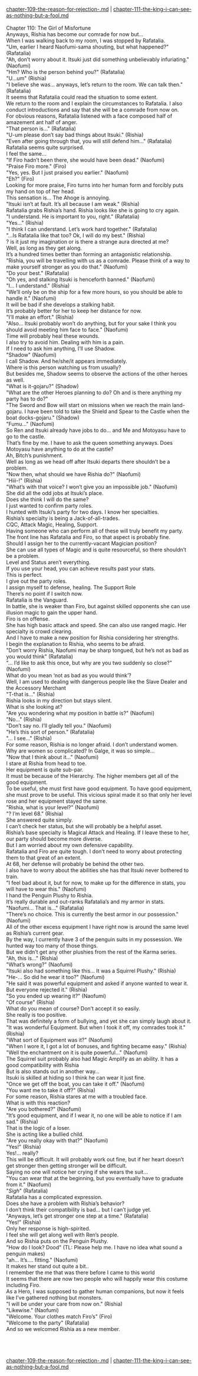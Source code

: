 [chapter-109-the-reason-for-rejection-.md](./chapter-109-the-reason-for-rejection-.md) | [chapter-111-the-king-i-can-see-as-nothing-but-a-fool.md](./chapter-111-the-king-i-can-see-as-nothing-but-a-fool.md) <br/>
<br/>
Chapter 110: The Girl of Misfortune<br/>
Anyways, Rishia has become our comrade for now but…<br/>
When I was walking back to my room, I was stopped by Rafatalia.<br/>
"Um, earlier I heard Naofumi-sama shouting, but what happened?" (Rafatalia)<br/>
"Ah, don’t worry about it. Itsuki just did something unbelievably infuriating." (Naofumi)<br/>
"Hm? Who is the person behind you?" (Rafatalia)<br/>
"U…um" (Rishia)<br/>
"I believe she was… anyways, let’s return to the room. We can talk then." (Rafatalia)<br/>
It seems that Rafatalia could read the situation to some extent.<br/>
We return to the room and I explain the circumstances to Rafatalia. I also conduct introductions and say that she will be a comrade from now on.<br/>
For obvious reasons, Rafatalia listened with a face composed half of amazement ant half of anger.<br/>
"That person is…" (Rafatalia)<br/>
"U-um please don’t say bad things about Itsuki." (Rishia)<br/>
"Even after going through that, you will still defend him…" (Rafatalia)<br/>
Rafatalia seems quite surprised.<br/>
I feel the same…<br/>
"If Firo hadn’t been there, she would have been dead." (Naofumi)<br/>
"Praise Firo more." (Firo)<br/>
"Yes, yes. But I just praised you earlier." (Naofumi)<br/>
"Eh?" (Firo)<br/>
Looking for more praise, Firo turns into her human form and forcibly puts my hand on top of her head.<br/>
This sensation is… The Ahoge is annoying.<br/>
"Itsuki isn’t at fault. It’s all because I am weak." (Rishia)<br/>
Rafatalia grabs Rishia’s hand. Rishia looks like she is going to cry again.<br/>
"I understand. He is important to you, right." (Rafatalia)<br/>
"Yes…" (Rishia)<br/>
"I think I can understand. Let’s work hard together." (Rafatalia)<br/>
"…Is Rafatalia like that too? Ok, I will do my best." (Rishia)<br/>
? is it just my imagination or is there a strange aura directed at me?<br/>
Well, as long as they get along.<br/>
It’s a hundred times better than forming an antagonistic relationship.<br/>
"Rishia, you will be travelling with us as a comrade. Please think of a way to make yourself stronger as you do that." (Naofumi)<br/>
"Do your best." (Rafatalia)<br/>
"Oh yes, and stalking Itsuki is henceforth banned." (Naofumi)<br/>
"I… I understand." (Rishia)<br/>
"We’ll only be on the ship for a few more hours, so you should be able to handle it." (Naofumi)<br/>
It will be bad if she develops a stalking habit.<br/>
It’s probably better for her to keep her distance for now.<br/>
"I’ll make an effort." (Rishia)<br/>
"Also… Itsuki probably won’t do anything, but for your sake I think you should avoid meeting him face to face." (Naofumi)<br/>
Time will probably heal these wounds.<br/>
I also try to avoid him. Dealing with him is a pain.<br/>
If I need to ask him anything, I’ll use Shadow.<br/>
"Shadow" (Naofumi)<br/>
I call Shadow. And he/she/it appears immediately.<br/>
Where is this person watching us from usually?<br/>
But besides me, Shadow seems to observe the actions of the other heroes as well.<br/>
"What is it-gojaru?" (Shadow)<br/>
"What are the other Heroes planning to do? Oh and is there anything my party has to do?"<br/>
"The Sword and Bow will start on missions when we reach the main land-gojaru. I have been told to take the Shield and Spear to the Castle when the boat docks-gojaru." (Shadow)<br/>
"Fumu…" (Naofumi)<br/>
So Ren and Itsuki already have jobs to do… and Me and Motoyasu have to go to the castle.<br/>
That’s fine by me. I have to ask the queen something anyways. Does Motoyasu have anything to do at the castle?<br/>
Ah, Bitch’s punishment.<br/>
Well as long as we head off after Itsuki departs there shouldn’t be a problem.<br/>
"Now then, what should we have Rishia do?" (Naofumi)<br/>
"Hiii-!" (Rishia)<br/>
"What’s with that voice? I won’t give you an impossible job." (Naofumi)<br/>
She did all the odd jobs at Itsuki’s place.<br/>
Does she think I will do the same?<br/>
I just wanted to confirm party roles.<br/>
I hunted with Itsuki’s party for two days. I know her specialties.<br/>
Rishia’s specialty is being a Jack-of-all-trades.<br/>
CQC, Attack Magic, Healing, Support.<br/>
Having someone who can perform all of these will truly benefit my party.<br/>
The front line has Rafatalia and Firo, so that aspect is probably fine.<br/>
Should I assign her to the currently-vacant Magician position?<br/>
She can use all types of Magic and is quite resourceful, so there shouldn’t be a problem.<br/>
Level and Status aren’t everything.<br/>
If you use your head, you can achieve results past your stats.<br/>
This is perfect.<br/>
I give out the party roles.<br/>
I assign myself to defense, healing. The Support Role<br/>
There’s no point if I switch now.<br/>
Rafatalia is the Vanguard.<br/>
In battle, she is weaker than Firo, but against skilled opponents she can use illusion magic to gain the upper hand.<br/>
Firo is on offense.<br/>
She has high basic attack and speed. She can also use ranged magic. Her specialty is crowd clearing.<br/>
And I have to make a new position for Rishia considering her strengths.<br/>
I begin the explanation to Rishia, who seems to be afraid.<br/>
"Don’t worry Rishia, Naofumi may be sharp tongued, but he’s not as bad as you would think" (Rafatalia)<br/>
"… I’d like to ask this once, but why are you two suddenly so close?" (Naofumi)<br/>
What do you mean ‘not as bad as you would think’?<br/>
Well, I am used to dealing with dangerous people like the Slave Dealer and the Accessory Merchant<br/>
"T-that is…" (Rishia)<br/>
Rishia looks in my direction but stays silent.<br/>
What is she looking at?<br/>
"Are you wondering what my position in battle is?" (Naofumi)<br/>
"No…" (Rishia)<br/>
"Don’t say no. I’ll gladly tell you." (Naofumi)<br/>
"He’s this sort of person." (Rafatalia)<br/>
"… I see…" (Rishia)<br/>
For some reason, Rishia is no longer afraid. I don’t understand women.<br/>
Why are women so complicated? In Galge, it was so simple…<br/>
"Now that I think about it…" (Naofumi)<br/>
I stare at Rishia from head to toe.<br/>
Her equipment is quite sub-par.<br/>
It must be because of the Hierarchy. The higher members get all of the good equipment.<br/>
To be useful, she must first have good equipment. To have good equipment, she must prove to be useful. This vicious spiral made it so that only her level rose and her equipment stayed the same.<br/>
"Rishia, what is your level?" (Naofumi)<br/>
"? I’m level 68." (Rishia)<br/>
She answered quite simply.<br/>
I can’t check her status, but she will probably be a helpful asset.<br/>
Rishia’s base specialty is Magical Attack and Healing. If I leave these to her, our party should become more diverse.<br/>
But I am worried about my own defensive capability.<br/>
Rafatalia and Firo are quite tough. I don’t need to worry about protecting them to that great of an extent.<br/>
At 68, her defense will probably be behind the other two.<br/>
I also have to worry about the abilities she has that Itsuki never bothered to train.<br/>
"I feel bad about it, but for now, to make up for the difference in stats, you will have to wear this." (Naofumi)<br/>
I hand the Penguin Plushy to Rishia.<br/>
It’s really durable and out-ranks Rafatalia’s and my armor in stats.<br/>
"Naofumi… That is…" (Rafatalia)<br/>
"There’s no choice. This is currently the best armor in our possession." (Naofumi)<br/>
All of the other excess equipment I have right now is around the same level as Rishia’s current gear.<br/>
By the way, I currently have 3 of the penguin suits in my possession. We hunted way too many of those things.<br/>
But we didn’t get any other plushies from the rest of the Karma series.<br/>
"Ah, this is…" (Rishia)<br/>
"What’s wrong?" (Naofumi)<br/>
"Itsuki also had something like this… It was a Squirrel Plushy." (Rishia)<br/>
"He-… So did he wear it too?" (Naofumi)<br/>
"He said it was powerful equipment and asked if anyone wanted to wear it. But everyone rejected it." (Rishia)<br/>
"So you ended up wearing it?" (Naofumi)<br/>
"Of course" (Rishia)<br/>
What do you mean of course? Don’t accept it so easily.<br/>
She really is too positive.<br/>
That was definitely a form of bullying, and yet she can simply laugh about it.<br/>
"It was wonderful Equipment. But when I took it off, my comrades took it." (Rishia)<br/>
"What sort of Equipment was it?" (Naofumi)<br/>
"When I wore it, I got a lot of bonuses, and fighting became easy." (Rishia)<br/>
"Well the enchantment on it is quite powerful…" (Naofumi)<br/>
The Squirrel suit probably also had Magic Amplify as an ability. It has a good compatibility with Rishia<br/>
But is also stands out in another way…<br/>
Itsuki is skilled at hiding so I think he can wear it just fine.<br/>
"Once we get off the boat, you can take it off." (Naofumi)<br/>
"You want me to take it off?" (Rishia)<br/>
For some reason, Rishia stares at me with a troubled face.<br/>
What is with this reaction?<br/>
"Are you bothered?" (Naofumi)<br/>
"It’s good equipment, and if I wear it, no one will be able to notice if I am sad." (Rishia)<br/>
That is the logic of a loser.<br/>
She is acting like a bullied child.<br/>
"Are you really okay with that?" (Naofumi)<br/>
"Yes!" (Rishia)<br/>
Yes!… really?<br/>
This will be difficult. It will probably work out fine, but if her heart doesn’t get stronger then getting stronger will be difficult.<br/>
Saying no one will notice her crying if she wears the suit…<br/>
"You can wear that at the beginning, but you eventually have to graduate from it." (Naofumi)<br/>
"*Sigh*" (Rafatalia)<br/>
Rafatalia has a complicated expression.<br/>
Does she have a problem with Rishia’s behavior?<br/>
I don’t think their compatibility is bad… but I can’t judge yet.<br/>
"Anyways, let’s get stronger one step at a time." (Rafatalia)<br/>
"Yes!" (Rishia)<br/>
Only her response is high-spirited.<br/>
I feel she will get along well with Ren’s people.<br/>
And so Rishia puts on the Penguin Plushy.<br/>
"How do I look? Dood" (TL: Please help me. I have no idea what sound a penguin makes)<br/>
"ah… It’s…. fitting." (Naofumi)<br/>
It makes her stand out quite a bit..<br/>
I remember the me that was there before I came to this world<br/>
It seems that there are now two people who will happily wear this costume including Firo.<br/>
As a Hero, I was supposed to gather human companions, but now it feels like I’ve gathered nothing but monsters.<br/>
"I will be under your care from now on." (Rishia)<br/>
"Likewise." (Naofumi)<br/>
"Welcome. Your clothes match Firo’s" (Firo)<br/>
"Welcome to the party" (Rafatalia)<br/>
And so we welcomed Rishia as a new member.<br/>
<br/>
<br/>
<br/> <br/>
[chapter-109-the-reason-for-rejection-.md](./chapter-109-the-reason-for-rejection-.md) | [chapter-111-the-king-i-can-see-as-nothing-but-a-fool.md](./chapter-111-the-king-i-can-see-as-nothing-but-a-fool.md) <br/>
